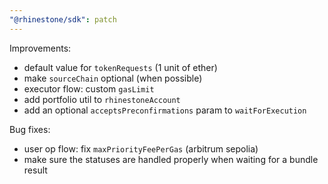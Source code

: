 ```yaml
---
"@rhinestone/sdk": patch
---
```


Improvements:

- default value for `tokenRequests` (1 unit of ether)
- make `sourceChain` optional (when possible)
- executor flow: custom `gasLimit`
- add portfolio util to `rhinestoneAccount`
- add an optional `acceptsPreconfirmations` param to `waitForExecution`


Bug fixes:

- user op flow: fix `maxPriorityFeePerGas` (arbitrum sepolia)
- make sure the statuses are handled properly when waiting for a bundle result
